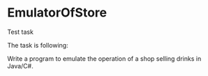 # EmulatorOfStore
Test task

The task is following: 

Write a program to emulate the operation of a shop selling drinks in Java/C#.
